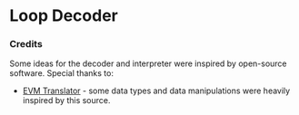 # Loop Decoder


### Credits

Some ideas for the decoder and interpreter were inspired by open-source software. Special thanks to:

- [EVM Translator](https://github.com/metagame-xyz/evm-translator) - some data types and data manipulations were heavily inspired by this source.
